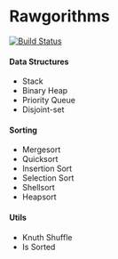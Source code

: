 # Rawgorithms
[![Build Status](https://travis-ci.org/thiagopnts/rawgorithms.png?branch=master)](https://travis-ci.org/thiagopnts/rawgorithms)

#### Data Structures

- Stack
- Binary Heap
- Priority Queue
- Disjoint-set

#### Sorting

- Mergesort
- Quicksort
- Insertion Sort
- Selection Sort
- Shellsort
- Heapsort


#### Utils

- Knuth Shuffle
- Is Sorted
